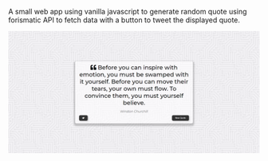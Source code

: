 A small web app using vanilla javascript to generate random quote using forismatic API to fetch data with a button to tweet the displayed quote.

![alt text](https://github.com/the-adityasingh/quote-generator/blob/master/screenshot/Screenshot.png)
